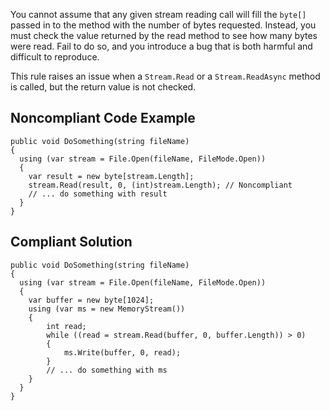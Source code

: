 You cannot assume that any given stream reading call will fill the `byte[]` passed in to the method with the number of bytes requested. Instead, you must check the value returned by the read method to see how many bytes were read. Fail to do so, and you introduce a bug that is both harmful and difficult to reproduce.
 
This rule raises an issue when a `Stream.Read` or a `Stream.ReadAsync` method is called, but the return value is not checked.
 
## Noncompliant Code Example

    public void DoSomething(string fileName)
    {
      using (var stream = File.Open(fileName, FileMode.Open))
      {
        var result = new byte[stream.Length];
        stream.Read(result, 0, (int)stream.Length); // Noncompliant
        // ... do something with result
      }
    }

## Compliant Solution

    public void DoSomething(string fileName)
    {
      using (var stream = File.Open(fileName, FileMode.Open))
      {
        var buffer = new byte[1024];
        using (var ms = new MemoryStream())
        {
            int read;
            while ((read = stream.Read(buffer, 0, buffer.Length)) > 0)
            {
                ms.Write(buffer, 0, read);
            }
            // ... do something with ms
        }
      }
    }